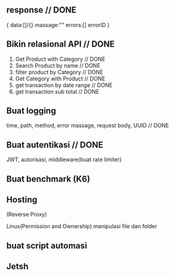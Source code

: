 ## response // DONE
{
    data:[]/{}
    massage:""
    errors:[]
    errorID
}

## Bikin relasional API // DONE

1. Get Product with Category // DONE
2. Search Product by name // DONE
3. filter product by Category // DONE
4. Get Category with Product // DONE
5. get transaction by date range // DONE
6. get transaction sub total // DONE

## Buat logging
time, path, method, error massage, request body, UUID // DONE

## Buat autentikasi // DONE
JWT, autorisasi, middleware(buat rate limiter)

## Buat benchmark (K6)

## Hosting
(Reverse Proxy) 

Linux(Permission and Ownership)
manipulasi file dan folder

## buat script automasi

## Jetsh